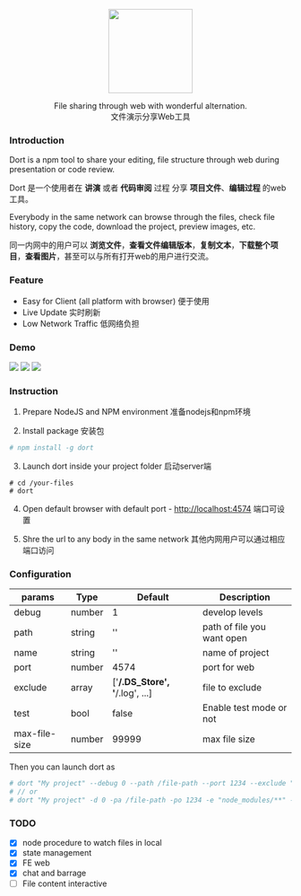 <p align='center'>
  <p align='center'><img width='150' src='https://raw.githubusercontent.com/coding-show/dort/master/client/static/images/favicon.png' /></p>
  <p align='center'>
    File sharing through web with wonderful alternation.</br>
    文件演示分享Web工具
  </p>
</p>

### Introduction
Dort is a npm tool to share your editing, file structure through web during presentation or code review.

Dort 是一个使用者在 **讲演** 或者 **代码审阅** 过程 分享 **项目文件**、**编辑过程** 的web工具。

Everybody in the same network can browse through the files, check file history, copy the code, download the project, preview images, etc.

同一内网中的用户可以 **浏览文件**，**查看文件编辑版本**，**复制文本**，**下载整个项目**，**查看图片**，甚至可以与所有打开web的用户进行交流。

### Feature
- Easy for Client (all platform with browser) 便于使用
- Live Update 实时刷新
- Low Network Traffic 低网络负担

### Demo
![](https://github.com/coding-show/dort/blob/master/media/screenshot1.png?raw=true)
![](https://github.com/coding-show/dort/blob/master/media/screenshot2.png?raw=true)
![](https://github.com/coding-show/dort/blob/master/media/screenshot3.png?raw=true)

### Instruction
1. Prepare NodeJS and NPM environment 准备nodejs和npm环境

2. Install package 安装包
``` bash
# npm install -g dort
```

3. Launch dort inside your project folder 启动server端
```
# cd /your-files
# dort
```

4. Open default browser with default port - [http://localhost:4574](http://localhost:4574) 端口可设置

5. Shre the url to any body in the same network 其他内网用户可以通过相应端口访问

### Configuration
params | Type | Default	| Description
-------- | ---- | ------- | -----------
debug | number	| 1	| develop levels
path	| string	| ''	| path of file you want open
name	| string	| ''	| name of project
port	| number	| 4574	| port for web
exclude	| array	| ['**/.DS_Store', '**/.log', ...]	| file to exclude
test	| bool	| false	| Enable test mode or not
max-file-size	| number	| 99999	| max file size

Then you can launch dort as
``` bash
# dort "My project" --debug 0 --path /file-path --port 1234 --exclude "node_modules/**" --test true --max-file-size 99999
# // or
# dort "My project" -d 0 -pa /file-path -po 1234 -e "node_modules/**" -t true -m 99999
```


### TODO
- [x] node procedure to watch files in local
- [x] state management
- [x] FE web
- [x] chat and barrage
- [ ] File content interactive
